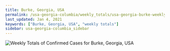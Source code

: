 ```yaml
---
title: Burke, Georgia, USA
permalink: /usa-georgia-columbia/weekly_totals/usa-georgia-burke-weekly_totals.html
last_updated: Jan 4, 2021
keywords: ["Burke, Georgia, USA", "weekly totals"]
sidebar: usa-georgia-columbia_sidebar
---
```


![Weekly Totals of Confirmed Cases for Burke, Georgia, USA](/covid_tracker/images/graphs/usa-georgia-burke-weekly_totals_graph.png)
